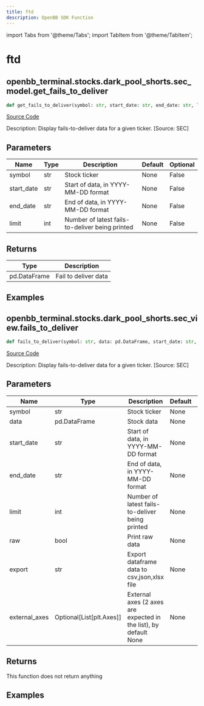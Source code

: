 ```yaml
---
title: ftd
description: OpenBB SDK Function
---
```


import Tabs from '@theme/Tabs';
import TabItem from '@theme/TabItem';

# ftd

<Tabs>
<TabItem value="model" label="Model" default>

## openbb_terminal.stocks.dark_pool_shorts.sec_model.get_fails_to_deliver

```python title='openbb_terminal/stocks/dark_pool_shorts/sec_model.py'
def get_fails_to_deliver(symbol: str, start_date: str, end_date: str, limit: int) -> DataFrame
```
[Source Code](https://github.com/OpenBB-finance/OpenBBTerminal/tree/main/openbb_terminal/stocks/dark_pool_shorts/sec_model.py#L59)

Description: Display fails-to-deliver data for a given ticker. [Source: SEC]

## Parameters

| Name | Type | Description | Default | Optional |
| ---- | ---- | ----------- | ------- | -------- |
| symbol | str | Stock ticker | None | False |
| start_date | str | Start of data, in YYYY-MM-DD format | None | False |
| end_date | str | End of data, in YYYY-MM-DD format | None | False |
| limit | int | Number of latest fails-to-deliver being printed | None | False |

## Returns

| Type | Description |
| ---- | ----------- |
| pd.DataFrame | Fail to deliver data |

## Examples



</TabItem>
<TabItem value="view" label="View">

## openbb_terminal.stocks.dark_pool_shorts.sec_view.fails_to_deliver

```python title='openbb_terminal/stocks/dark_pool_shorts/sec_view.py'
def fails_to_deliver(symbol: str, data: pd.DataFrame, start_date: str, end_date: str, limit: int, raw: bool, export: str, external_axes: Optional[List[matplotlib.axes._axes.Axes]]) -> None
```
[Source Code](https://github.com/OpenBB-finance/OpenBBTerminal/tree/main/openbb_terminal/stocks/dark_pool_shorts/sec_view.py#L28)

Description: Display fails-to-deliver data for a given ticker. [Source: SEC]

## Parameters

| Name | Type | Description | Default | Optional |
| ---- | ---- | ----------- | ------- | -------- |
| symbol | str | Stock ticker | None | False |
| data | pd.DataFrame | Stock data | None | False |
| start_date | str | Start of data, in YYYY-MM-DD format | None | False |
| end_date | str | End of data, in YYYY-MM-DD format | None | False |
| limit | int | Number of latest fails-to-deliver being printed | None | False |
| raw | bool | Print raw data | None | False |
| export | str | Export dataframe data to csv,json,xlsx file | None | False |
| external_axes | Optional[List[plt.Axes]] | External axes (2 axes are expected in the list), by default None | None | True |

## Returns

This function does not return anything

## Examples



</TabItem>
</Tabs>